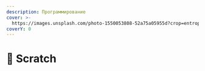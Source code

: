```yaml
---
description: Программирование
cover: >-
  https://images.unsplash.com/photo-1550053808-52a75a05955d?crop=entropy&cs=srgb&fm=jpg&ixid=M3wxOTcwMjR8MHwxfHNlYXJjaHwzfHxzY3JhdGNofGVufDB8fHx8MTcwMTYzMjE0Nnww&ixlib=rb-4.0.3&q=85
coverY: 0
---
```


# 🔰 Scratch

